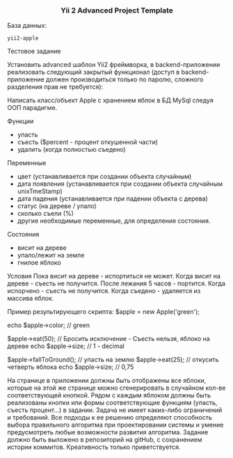    
<h3 align="center">Yii 2 Advanced Project Template</h3>
    

База данных:
```
yii2-apple
```

Тестовое задание

Установить advanced шаблон Yii2 фреймворка, в backend-приложении реализовать следующий закрытый функционал (доступ в backend-приложение должен производиться только по паролю, сложного разделения прав не требуется):

Написать класс/объект Apple с хранением яблок в БД MySql следуя ООП парадигме.

Функции
- упасть
- съесть ($percent - процент откушенной части)
- удалить (когда полностью съедено)

Переменные
- цвет (устанавливается при создании объекта случайным)
- дата появления (устанавливается при создании объекта случайным unixTmeStamp)
- дата падения (устанавливается при падении объекта с дерева)
- статус (на дереве / упало)
- сколько съели (%)
- другие необходимые переменные, для определения состояния.

Состояния
- висит на дереве
- упало/лежит на земле
- гнилое яблоко

Условия
Пока висит на дереве - испортиться не может.
Когда висит на дереве - съесть не получится.
После лежания 5 часов - портится.
Когда испорчено - съесть не получится.
Когда съедено - удаляется из массива яблок.

Пример результирующего скрипта:
$apple = new Apple('green');

echo $apple->color; // green

$apple->eat(50); // Бросить исключение - Съесть нельзя, яблоко на дереве
echo $apple->size; // 1 - decimal

$apple->fallToGround(); // упасть на землю
$apple->eat(25); // откусить четверть яблока
echo $apple->size; // 0,75

На странице в приложении должны быть отображены все яблоки, которые на этой же странице можно сгенерировать в случайном кол-ве соответствующей кнопкой.
Рядом с каждым яблоком должны быть реализованы кнопки или формы соответствующие функциям (упасть, съесть  процент…) в задании.
Задача не имеет каких-либо ограничений и требований. Все подходы к ее решению определяют способность выбора правильного алгоритма при проектировании системы и умение предусмотреть любые возможности развития алгоритма. Задание должно быть выложено в репозиторий на gitHub, с сохранением истории коммитов. Креативность только приветствуется.

